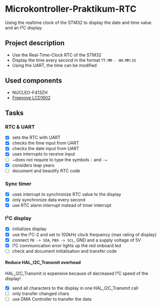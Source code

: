 # Microkontroller-Praktikum-RTC
Using the realtime clock of the STM32 to display the date and time value and an I²C display.

## Project description
- Use the Real-Time-Clock RTC of the STM32  
- Display the time every second in the format `TT:MM - HH:MM:SS`  
- Using the UART, the time can be modified  

## Used components
- NUCLEO-F413ZH
- [Freenove LCD1602](https://freenove.com/fnk0079/)  

## Tasks

### RTC & UART
- [x] sets the RTC with UART
- [x] checks the time input from UART
- [x] checks the date input from UART
- [x] uses interrupts to receive input
- [ ] ~does not require to type the symbols `:` and `-`~
- [x] considers leap years
- [ ] document and beautify RTC code

### Sync timer
- [x] uses interrupt to synchronize RTC value to the display
- [x] only synchronize data every second
- [x] use RTC alarm interrupt instead of timer interrupt

### I²C display
- [x] initializes display
- [x] use the I²C-2 and set to 100kHz clock frequency (max rating of display)
- [x] connect `PB -> SDA`, `PB9 -> SCL`, GND and a supply voltage of 5V
- [x] I²C communication error lights up the red onboard led
- [ ] check and document initialisation and transfer code

#### Reduce HAL_I2C_Transmit overhead
HAL_I2C_Transmit is expensive because of decreased I²C speed of the display!
- [x] send all characters to the display in one HAL_I2C_Transmit call
- [ ] only transfer changed chars
- [ ] use DMA Controller to transfer the data